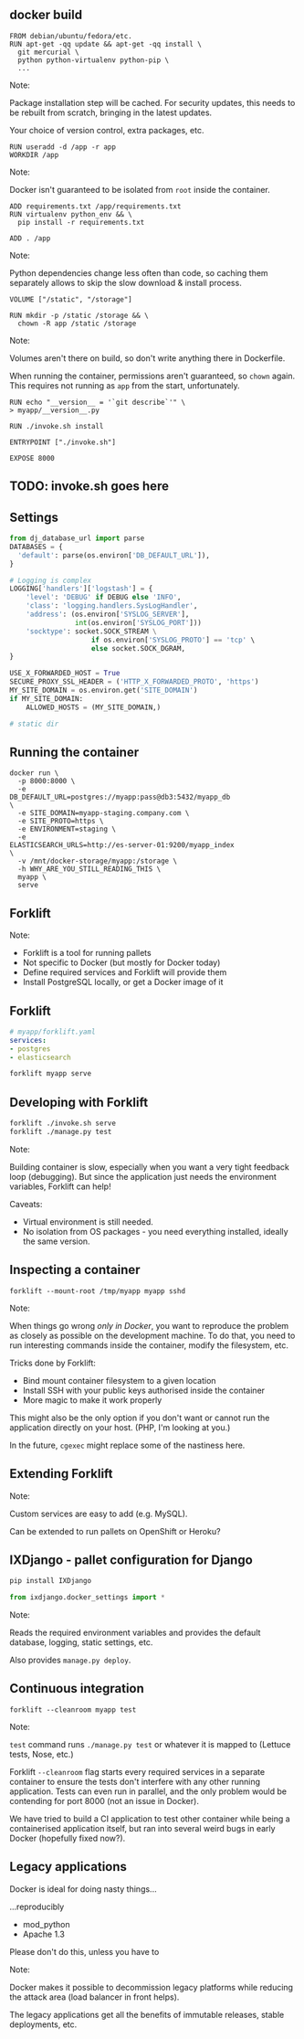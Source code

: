 ## docker build



```
FROM debian/ubuntu/fedora/etc.
RUN apt-get -qq update && apt-get -qq install \
  git mercurial \
  python python-virtualenv python-pip \
  ...
```

Note:

Package installation step will be cached. For security updates, this needs to
be rebuilt from scratch, bringing in the latest updates.

Your choice of version control, extra packages, etc.


```
RUN useradd -d /app -r app
WORKDIR /app
```

Note:

Docker isn't guaranteed to be isolated from `root` inside the container.


```
ADD requirements.txt /app/requirements.txt
RUN virtualenv python_env && \
  pip install -r requirements.txt

ADD . /app
```

Note:

Python dependencies change less often than code, so caching them separately
allows to skip the slow download & install process.


```
VOLUME ["/static", "/storage"]

RUN mkdir -p /static /storage && \
  chown -R app /static /storage
```

Note:

Volumes aren't there on build, so don't write anything there in Dockerfile.

When running the container, permissions aren't guaranteed, so `chown` again.
This requires not running as `app` from the start, unfortunately.


```
RUN echo "__version__ = '`git describe`'" \
> myapp/__version__.py

RUN ./invoke.sh install

ENTRYPOINT ["./invoke.sh"]

EXPOSE 8000
```



## TODO: invoke.sh goes here



## Settings



```python
from dj_database_url import parse
DATABASES = {
  'default': parse(os.environ['DB_DEFAULT_URL']),
}
```


```python
# Logging is complex
LOGGING['handlers']['logstash'] = {
    'level': 'DEBUG' if DEBUG else 'INFO',
    'class': 'logging.handlers.SysLogHandler',
    'address': (os.environ['SYSLOG_SERVER'],
                int(os.environ['SYSLOG_PORT']))
    'socktype': socket.SOCK_STREAM \
                    if os.environ['SYSLOG_PROTO'] == 'tcp' \
                    else socket.SOCK_DGRAM,
}
```


```python
USE_X_FORWARDED_HOST = True
SECURE_PROXY_SSL_HEADER = ('HTTP_X_FORWARDED_PROTO', 'https')
MY_SITE_DOMAIN = os.environ.get('SITE_DOMAIN')
if MY_SITE_DOMAIN:
    ALLOWED_HOSTS = (MY_SITE_DOMAIN,)
```


```python
# static dir
```



## Running the container


```
docker run \
  -p 8000:8000 \
  -e
DB_DEFAULT_URL=postgres://myapp:pass@db3:5432/myapp_db
\
  -e SITE_DOMAIN=myapp-staging.company.com \
  -e SITE_PROTO=https \
  -e ENVIRONMENT=staging \
  -e
ELASTICSEARCH_URLS=http://es-server-01:9200/myapp_index
\
  -v /mnt/docker-storage/myapp:/storage \
  -h WHY_ARE_YOU_STILL_READING_THIS \
  myapp \
  serve
```



## Forklift

Note:

* Forklift is a tool for running pallets
* Not specific to Docker (but mostly for Docker today)
* Define required services and Forklift will provide them
* Install PostgreSQL locally, or get a Docker image of it


## Forklift

```yaml
# myapp/forklift.yaml
services:
- postgres
- elasticsearch
```

```bash
forklift myapp serve
```


## Developing with Forklift

```bash
forklift ./invoke.sh serve
forklift ./manage.py test
```

Note:

Building container is slow, especially when you want a very tight feedback loop
(debugging). But since the application just needs the environment variables,
Forklift can help!

Caveats:
* Virtual environment is still needed.
* No isolation from OS packages - you need everything installed, ideally the
  same version.


## Inspecting a container

```
forklift --mount-root /tmp/myapp myapp sshd
```

Note:

When things go wrong _only in Docker_, you want to reproduce the problem as
closely as possible on the development machine. To do that, you need to run
interesting commands inside the container, modify the filesystem, etc.

Tricks done by Forklift:
* Bind mount container filesystem to a given location
* Install SSH with your public keys authorised inside the container
* More magic to make it work properly

This might also be the only option if you don't want or cannot run the
application directly on your host. (PHP, I'm looking at you.)

In the future, `cgexec` might replace some of the nastiness here.


## Extending Forklift

Note:

Custom services are easy to add (e.g. MySQL).

Can be extended to run pallets on OpenShift or Heroku?



## IXDjango - pallet configuration for Django

```bash
pip install IXDjango
```

```python
from ixdjango.docker_settings import *
```

Note:

Reads the required environment variables and provides the default database,
logging, static settings, etc.

Also provides `manage.py deploy`.



## Continuous integration

```
forklift --cleanroom myapp test
```

Note:

`test` command runs `./manage.py test` or whatever it is mapped to (Lettuce
tests, Nose, etc.)

Forklift `--cleanroom` flag starts every required services in a separate
container to ensure the tests don't interfere with any other running
application. Tests can even run in parallel, and the only problem would be
contending for port 8000 (not an issue in Docker).

We have tried to build a CI application to test other container while being a
containerised application itself, but ran into several weird bugs in early
Docker (hopefully fixed now?).



## Legacy applications

Docker is ideal for doing nasty things...

...reproducibly

* mod_python
* Apache 1.3

Please don't do this, unless you have to

Note:

Docker makes it possible to decommission legacy platforms while reducing the
attack area (load balancer in front helps).

The legacy applications get all the benefits of immutable releases, stable
deployments, etc.
